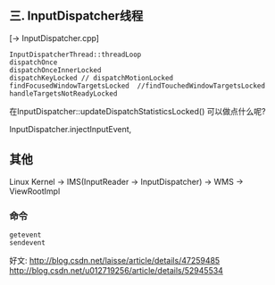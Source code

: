


## 三. InputDispatcher线程 
[-> InputDispatcher.cpp]


    InputDispatcherThread::threadLoop
    dispatchOnce
    dispatchOnceInnerLocked
    dispatchKeyLocked // dispatchMotionLocked
    findFocusedWindowTargetsLocked  //findTouchedWindowTargetsLocked
    handleTargetsNotReadyLocked


在InputDispatcher::updateDispatchStatisticsLocked() 可以做点什么呢?

InputDispatcher.injectInputEvent,

## 其他

Linux Kernel -> IMS(InputReader -> InputDispatcher) -> WMS -> ViewRootImpl

### 命令

    getevent
    sendevent


好文: 
http://blog.csdn.net/laisse/article/details/47259485
http://blog.csdn.net/u012719256/article/details/52945534
